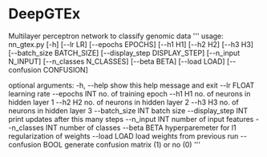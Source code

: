 # DeepGTEx
Multilayer perceptron network to classify genomic data
'''
usage: nn_gtex.py [-h] [--lr LR] [--epochs EPOCHS] [--h1 H1] [--h2 H2]
                  [--h3 H3] [--batch_size BATCH_SIZE]
                  [--display_step DISPLAY_STEP] [--n_input N_INPUT]
                  [--n_classes N_CLASSES] [--beta BETA] [--load LOAD]
                  [--confusion CONFUSION]

optional arguments:
  -h, --help              show this help message and exit
  --lr FLOAT              learning rate
  --epochs INT            no. of training epoch
  --h1 H1                 no. of neurons in hidden layer 1
  --h2 H2                 no. of neurons in hidden layer 2
  --h3 H3                 no. of neurons in hidden layer 3
  --batch_size INT        batch size
  --display_step INT      print updates after this many steps
  --n_input INT           number of input features
  --n_classes INT         number of classes
  --beta BETA             hyperparemeter for l1 regularization of weights
  --load LOAD             load weights from previous run
  --confusion BOOL        generate confusion matrix (1) or no (0)
  '''
  
